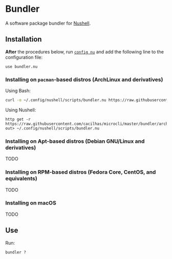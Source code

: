 [config nu]: https://www.nushell.sh/commands/docs/config_nu.html
[Nushell]: https://www.nushell.sh/

# Bundler

A software package bundler for [Nushell][].

## Installation

**After** the procedures below, run [`config nu`][config nu] and add the
following line to the configuration file:

```nu
use bundler.nu
```

### Installing on `pacman`-based distros (ArchLinux and derivatives)

Using Bash:

```sh
curl -o ~/.config/nushell/scripts/bundler.nu https://raw.githubusercontent.com/cacilhas/microcli/master/bundler/archlinux.nu
```

Using Nushell:

```nu
http get -r https://raw.githubusercontent.com/cacilhas/microcli/master/bundler/archlinux.nu out> ~/.config/nushell/scripts/bundler.nu
```

### Installing on Apt-based distros (Debian GNU/Linux and derivatives)

TODO

### Installing on RPM-based distros (Fedora Core, CentOS, and equivalents)

TODO

### Installing on macOS

TODO

## Use

Run:

```nu
bundler ?
```
